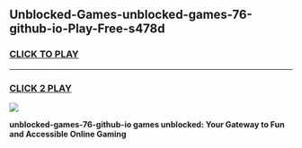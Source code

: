 
## Unblocked-Games-unblocked-games-76-github-io-Play-Free-s478d
<h3>
<a href="https://premium76.site?title=unblocked-games-76-github-io&ref=10A">CLICK TO PLAY</a></h3>
<hr>

<h3>
<a href="https://premium76.site?title=unblocked-games-76-github-io&ref=10A">CLICK 2 PLAY</a>
  
</h3>

<a href="https://premium76.site?title=unblocked-games-76-github-io&ref=10A"><img src="https://clearcache.store/games.png"></a>


**unblocked-games-76-github-io games unblocked: Your Gateway to Fun and Accessible Online Gaming**
